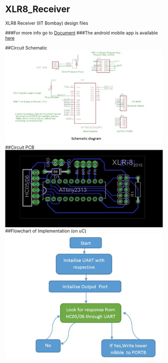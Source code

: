 # XLR8_Receiver
XLR8 Receiver (IIT Bombay) design files

###For more info go to [Document](https://github.com/ajinkyagorad/XLR8_Receiver/tree/master/Document)
###The android mobile app is available [here](https://play.google.com/store/apps/details?id=com.udiboy.xlr8remotecontrol)

##Circuit Schematic
![Circuit Schematic](https://raw.githubusercontent.com/ajinkyagorad/XLR8_Receiver/master/Document/img/sch.JPG)
##Circuit PCB
![Circuit PCB](https://raw.githubusercontent.com/ajinkyagorad/XLR8_Receiver/master/Document/img/pcbDes.JPG)
##Flowchart of Implementation (on uC)
![flowchart](https://raw.githubusercontent.com/ajinkyagorad/XLR8_Receiver/master/Document/img/flowchart.JPG)
